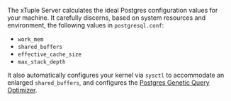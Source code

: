 The xTuple Server calculates the ideal Postgres configuration values for your machine. It carefully discerns, based on system resources and environment, the following values in `postgresql.conf`:

- `work_mem`
- `shared_buffers`
- `effective_cache_size`
- `max_stack_depth`

It also automatically configures your kernel via `sysctl` to accommodate an enlarged `shared_buffers`, and configures the [Postgres Genetic Query Optimizer](http://www.postgresql.org/docs/9.3/static/geqo.html).